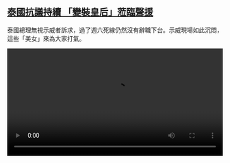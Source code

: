 <!--1603709652000-->
[泰國抗議持續 「變裝皇后」蒞臨聲援](https://www.dw.com/zh/%E6%B3%B0%E5%9C%8B%E6%8A%97%E8%AD%B0%E6%8C%81%E7%BA%8C%20%E3%80%8C%E8%AE%8A%E8%A3%9D%E7%9A%87%E5%90%8E%E3%80%8D%E8%92%9E%E8%87%A8%E8%81%B2%E6%8F%B4/a-55397185)
------

<p>泰國總理無視示威者訴求，過了週六死線仍然沒有辭職下台。示威現場如此沉悶，這些「美女」來為大家打氣。</small></p><video src="https://tvdownloaddw-a.akamaihd.net/dwtv_video/flv/vdt_zh/2020/bchi201026_002_thai_01i_sd_sor.mp4" controls style="width:100%"></video>
